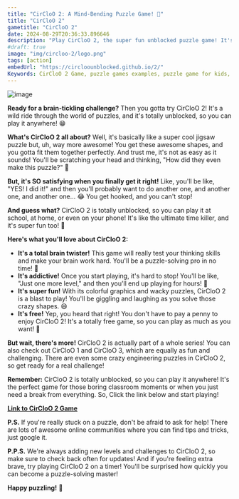 ```yaml
---
title: "CirCloO 2: A Mind-Bending Puzzle Game! 🤯"
title: "CirCloO 2"
gametitle: "CirCloO 2"
date: 2024-08-29T20:36:33.896646
description: "Play CirCloO 2, the super fun unblocked puzzle game! It's like a jigsaw, but way cooler. Test your skills and have a blast!"
#draft: true
image: "img/circloo-2/logo.png"
tags: [action]
embedUrl: "https://circloounblocked.github.io/2/"
Keywords: CirCloO 2 Game, puzzle games examples, puzzle game for kids, puzzle definition, jigsaw puzzle, puzzle games for adults, puzzle games wikipedia, puzzle games online, jigsaw puzzle games, best puzzle games, circloo 2, circloo 3, circloo engineering, circloo 1, circloo unblocked, circloo poki, circloo 2 engineering, circloo 2 unblocked, circloo unblocked games
---
```


![image](https://github.com/user-attachments/assets/743ba221-d973-417e-ae9b-00b257e985e3)

**Ready for a brain-tickling challenge?**  Then you gotta try CirCloO 2!  It's a wild ride through the world of puzzles, and it's totally unblocked, so you can play it anywhere!  😁 

**What's CirCloO 2 all about?**  Well, it's basically like a super cool jigsaw puzzle but, uh, way more awesome!  You get these awesome shapes, and you gotta fit them together perfectly.  And trust me, it's not as easy as it sounds!  You'll be scratching your head and thinking, "How did they even make this puzzle?"  🤔

**But, it's SO satisfying when you finally get it right!**  Like, you'll be like, "YES! I did it!" and then you'll probably want to do another one, and another one, and another one...  😂  You get hooked, and you can't stop!  

**And guess what?**  CirCloO 2 is totally unblocked, so you can play it at school, at home, or even on your phone!  It's like the ultimate time killer, and it's super fun too!  🎉

**Here's what you'll love about CirCloO 2:**

* **It's a total brain twister!**  This game will really test your thinking skills and make your brain work hard.  You'll be a puzzle-solving pro in no time!  🧠
* **It's addictive!**  Once you start playing, it's hard to stop!  You'll be like, "Just one more level," and then you'll end up playing for hours!  🤪
* **It's super fun!**  With its colorful graphics and wacky puzzles, CirCloO 2 is a blast to play!  You'll be giggling and laughing as you solve those crazy shapes. 😄
* **It's free!**  Yep, you heard that right!  You don't have to pay a penny to enjoy CirCloO 2!  It's a totally free game, so you can play as much as you want!  🤑

**But wait, there's more!**  CirCloO 2 is actually part of a whole series!  You can also check out CirCloO 1 and CirCloO 3, which are equally as fun and challenging.  There are even some crazy engineering puzzles in CirCloO 2, so get ready for a real challenge!  

**Remember:**  CirCloO 2 is totally unblocked, so you can play it anywhere!  It's the perfect game for those boring classroom moments or when you just need a break from everything.  So,  Click the link below and start playing!  

**[Link to CirCloO 2 Game](https://online-generator.github.io/unblockedgames/)**

**P.S.**  If you're really stuck on a puzzle, don't be afraid to ask for help!  There are lots of awesome online communities where you can find tips and tricks, just google it.   

**P.P.S.**  We're always adding new levels and challenges to CirCloO 2, so make sure to check back often for updates!  And if you're feeling extra brave, try playing CirCloO 2 on a timer!  You'll be surprised how quickly you can become a puzzle-solving master!  

**Happy puzzling!**  🙂

